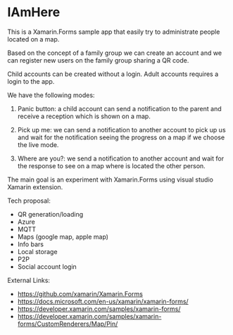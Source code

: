 # IAmHere

This is a Xamarin.Forms sample app that easily try to administrate people located on a map.

Based on the concept of a family group we can create an account and we can register new users on the family group sharing a QR code.

Child accounts can be created without a login.
Adult accounts requires a login to the app.

We have the following modes:

1. Panic button: a child account can send a notification to the parent and receive a reception which is shown on a map.

2. Pick up me: we can send a notification to another account to pick up us and wait for the notification seeing the progress on a map if we choose the live mode.

3. Where are you?: we send a notification to another account and wait for the response to see on a map where is located the other person.

The main goal is an experiment with Xamarin.Forms using visual studio Xamarin extension.

Tech proposal:
* QR generation/loading
* Azure
* MQTT
* Maps (google map, apple map)
* Info bars
* Local storage
* P2P
* Social account login


External Links:
* https://github.com/xamarin/Xamarin.Forms
* https://docs.microsoft.com/en-us/xamarin/xamarin-forms/
* https://developer.xamarin.com/samples/xamarin-forms/
* https://developer.xamarin.com/samples/xamarin-forms/CustomRenderers/Map/Pin/